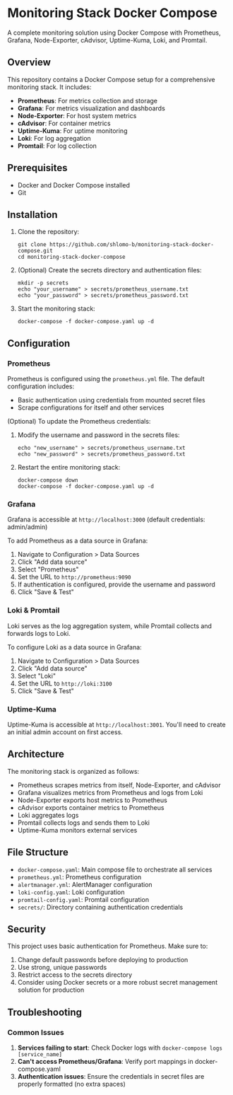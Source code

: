 # Monitoring Stack Docker Compose

A complete monitoring solution using Docker Compose with Prometheus, Grafana, Node-Exporter, cAdvisor, Uptime-Kuma, Loki, and Promtail.

## Overview

This repository contains a Docker Compose setup for a comprehensive monitoring stack. It includes:

- **Prometheus**: For metrics collection and storage
- **Grafana**: For metrics visualization and dashboards
- **Node-Exporter**: For host system metrics
- **cAdvisor**: For container metrics
- **Uptime-Kuma**: For uptime monitoring
- **Loki**: For log aggregation
- **Promtail**: For log collection

## Prerequisites

- Docker and Docker Compose installed
- Git

## Installation

1. Clone the repository:
   ```
   git clone https://github.com/shlomo-b/monitoring-stack-docker-compose.git
   cd monitoring-stack-docker-compose
   ```

2. (Optional) Create the secrets directory and authentication files:
   ```
   mkdir -p secrets
   echo "your_username" > secrets/prometheus_username.txt
   echo "your_password" > secrets/prometheus_password.txt
   ```

3. Start the monitoring stack:
   ```
   docker-compose -f docker-compose.yaml up -d
   ```

## Configuration

### Prometheus

Prometheus is configured using the `prometheus.yml` file. The default configuration includes:
- Basic authentication using credentials from mounted secret files
- Scrape configurations for itself and other services

(Optional) To update the Prometheus credentials:
1. Modify the username and password in the secrets files:
   ```
   echo "new_username" > secrets/prometheus_username.txt
   echo "new_password" > secrets/prometheus_password.txt
   ```

2. Restart the entire monitoring stack:
   ```
   docker-compose down
   docker-compose -f docker-compose.yaml up -d
   ```

### Grafana

Grafana is accessible at `http://localhost:3000` (default credentials: admin/admin)

To add Prometheus as a data source in Grafana:
1. Navigate to Configuration > Data Sources
2. Click "Add data source"
3. Select "Prometheus"
4. Set the URL to `http://prometheus:9090`
5. If authentication is configured, provide the username and password
6. Click "Save & Test"

### Loki & Promtail

Loki serves as the log aggregation system, while Promtail collects and forwards logs to Loki.

To configure Loki as a data source in Grafana:
1. Navigate to Configuration > Data Sources
2. Click "Add data source"
3. Select "Loki"
4. Set the URL to `http://loki:3100`
5. Click "Save & Test"

### Uptime-Kuma

Uptime-Kuma is accessible at `http://localhost:3001`. You'll need to create an initial admin account on first access.

## Architecture

The monitoring stack is organized as follows:
- Prometheus scrapes metrics from itself, Node-Exporter, and cAdvisor
- Grafana visualizes metrics from Prometheus and logs from Loki
- Node-Exporter exports host metrics to Prometheus
- cAdvisor exports container metrics to Prometheus
- Loki aggregates logs
- Promtail collects logs and sends them to Loki
- Uptime-Kuma monitors external services

## File Structure

- `docker-compose.yaml`: Main compose file to orchestrate all services
- `prometheus.yml`: Prometheus configuration
- `alertmanager.yml`: AlertManager configuration
- `loki-config.yaml`: Loki configuration
- `promtail-config.yaml`: Promtail configuration
- `secrets/`: Directory containing authentication credentials

## Security

This project uses basic authentication for Prometheus. Make sure to:

1. Change default passwords before deploying to production
2. Use strong, unique passwords
3. Restrict access to the secrets directory
4. Consider using Docker secrets or a more robust secret management solution for production

## Troubleshooting

### Common Issues

1. **Services failing to start**: Check Docker logs with `docker-compose logs [service_name]`
2. **Can't access Prometheus/Grafana**: Verify port mappings in docker-compose.yaml
3. **Authentication issues**: Ensure the credentials in secret files are properly formatted (no extra spaces)
